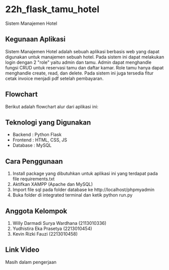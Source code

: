 ﻿# 22h_flask_tamu_hotel
Sistem Manajemen Hotel

## Kegunaan Aplikasi
Sistem Manajemen Hotel adalah sebuah aplikasi berbasis web yang dapat digunakan untuk manajemen sebuah hotel. Pada sistem ini dapat melakukan login dengan 2 "role" yaitu admin dan tamu. Admin dapat menghandle fungsi CRUD untuk reservasi tamu dan daftar kamar. Role tamu hanya dapat menghandle create, read, dan delete. Pada sistem ini juga tersedia fitur cetak invoice menjadi pdf setelah pembayaran.

## Flowchart
Berikut adalah flowchart alur dari aplikasi ini:


## Teknologi yang Digunakan
- Backend   : Python Flask
- Frontend  : HTML, CSS, JS
- Database  : MySQL

## Cara Penggunaan
1. Install package yang dibutuhkan untuk aplikasi ini yang terdapat pada file requirements.txt
2. Aktifkan XAMPP (Apache dan MySQL)
3. Import file sql pada folder database ke http://localhost/phpmyadmin
4. Buka folder di integrated terminal dan ketik python run.py

## Anggota Kelompok
1. Willy Darmadi Surya Wardhana (2113010336)
2. Yudhistira Eka Prasetya      (2213010454)
3. Kevin Rizki Fauzi            (2213010458)

## Link Video
Masih dalam pengerjaan